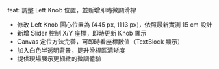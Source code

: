 feat: 調整 Left Knob 位置，並新增即時微調滑桿

- 修改 Left Knob 圓心位置為 (445 px, 1113 px)，依照最新實測 15 cm 設計
- 新增 Slider 控制 X/Y 座標，即時更新 Knob 顯示
- Canvas 定位方法完善，可即時看座標數值（TextBlock 顯示）
- 加入白色半透明背景，提升滑桿區清晰度
- 提供現場展示更細緻的微調體驗
